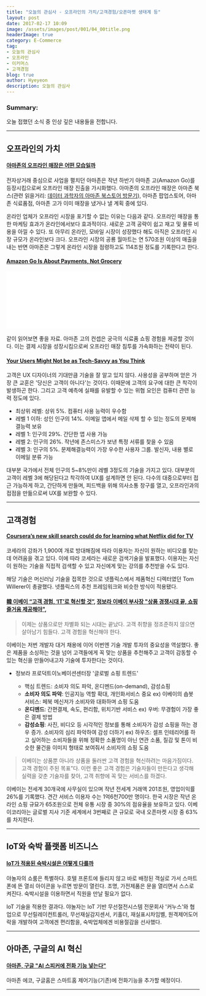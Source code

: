 ```yaml
---
title: "오늘의 관심사 - 오프라인의 가치/고객경험/오픈마켓 생태계 등"
layout: post
date: 2017-02-17 10:09
image: /assets/images/post/001/04_00title.png
headerImage: true
category: E-Commerce
tag:
- 오늘의 관심사
- 오프라인
- 이커머스
- 고객경험
blog: true
author: Hyeyeon
description: 오늘의 관심사
---
```


### Summary:

오늘 접했던 소식 중 인상 깊은 내용들을 전합니다.

---

## 오프라인의 가치

#### [아마존의 오프라인 매장은 어떤 모습일까](http://outstanding.kr/amazonoffline20170216/)

전자상거래 중심으로 사업을 펼치던 아마존은 작년 하반기 아마존 고(Amazon Go)를 등장시킴으로써 오프라인 매장 진출을 가시화했다. 아마존의 오프라인 매장은 아마존 북스(관련 읽을거리: [데이터 과학자의 아마존 북스토어 방문기](https://brunch.co.kr/@lifidea/8)), 아마존 팝업스토어, 아마존 식료품점, 아마존 고가 이미 매장을 냈거나 낼 계획 중에 있다.  

온라인 업체가 오프라인 시장을 포기할 수 없는 이유는 다음과 같다. 오프라인 매장을 통한 마케팅 효과가 온라인에서보다 효과적이다. 새로운 고객 공략이 쉽고 재고 및 물류 비용을 아낄 수 있다. 또 아무리 온라인, 모바일 시장이 성장했다 해도 아직은 오프라인 시장 규모가 온라인보다 크다. 오프라인 시장의 공룡 월마트는 연 570조원 이상의 매출을 내는 반면 아마존은 그렇게 온라인 시장을 점령하고도 114조원 정도를 기록한다고 한다.

#### [Amazon Go Is About Payments, Not Grocery](http://www.forbes.com/sites/groupthink/2017/01/20/amazon-go-is-about-payments-not-grocery/#1a24dbc1498a)

<iframe src='//players.brightcove.net/2097119709001/4kXWOFbfYx_default/index.html?videoId=5245153542001' allowfullscreen frameborder=0></iframe>

같이 읽어보면 좋을 자료. 아마존 고의 컨셉은 궁극의 식료품 쇼핑 경험을 제공할 것이다. 이는 결제 시장을 성장시킴으로써 오프라인 매장 침투를 가속화하는 전략이 된다.

#### [Your Users Might Not be as Tech-Savvy as You Think](http://blog.usabilla.com/users-might-not-tech-savvy-think/)

고객은 UX 디자이너의 기대만큼 기술을 잘 알고 있지 않다. 사용성을 공부하며 얻은 가장 큰 교훈은 '당신은 고객이 아니다'는 것이다. 이때문에 고객의 요구에 대한 큰 착각이 발생하곤 한다. 그리고 고객 예측에 실패를 유발할 수 있는 위협 요인은 컴퓨터 관련 능력 정도에 있다.

* 최상위 레벨: 상위 5%. 컴퓨터 사용 능력이 우수함
* 레벨 1 이하: 성인 인구의 14%. 이메일 앱에서 메일 삭제 할 수 있는 정도의 문제해결능력 보유
* 레벨 1: 인구의 29%. 간단한 앱 사용 가능
* 레벨 2: 인구의 26%. 작년에 존스미스가 보낸 특정 서류를 찾을 수 있음
* 레벨 3: 인구의 5%. 문제해결능력이 가장 우수한 사용자 그룹. 발신자, 내용 별로 이메일 분류 가능

대부분 국가에서 전체 인구의 5~8%만이 레벨 3정도의 기술을 가지고 있다. 대부분의 고객이 레벨 3에 해당된다고 착각하여 UX를 설계하면 안 된다. 다수의 대중으로부터 접근 가능하게 하고, 간단하게 만들며, 피드백을 위해 의사소통 창구를 열고, 오프라인과의 접점을 만듦으로써 UX를 보완할 수 있다.

---

## 고객경험

#### [Coursera’s new skill search could do for learning what Netflix did for TV](https://techcrunch.com/2017/02/16/courseras-new-skill-search-could-do-for-learning-what-netflix-did-for-tv/?ncid=rss)

코세라의 강좌가 1,900여 개로 방대해짐에 따라 이용자는 자신이 원하는 비디오를 찾는 데 어려움을 겪고 있다. 이에 따라 코세라는 새로운 검색기술을 발표했다. 이용자는 자신이 원하는 기술을 직접적 검색할 수 있고 자신에게 맞는 강의를 추천받을 수도 있다.

해당 기술은 머신러닝 기술을 접목한 것으로 넷플릭스에서 제품혁신 디렉터였던 Tom Willerer이 총괄했다. 넷플릭스의 추천 프레임워크와 비슷한 방식이 적용됐다.

#### [韓 이베이 “고객 경험, ‘IT’로 혁신할 것”](http://www.zdnet.co.kr/news/news_view.asp?artice_id=20170216174555), [정보라 이베이 부사장 "상품 경쟁시대 끝, 쇼핑 즐거움 제공해야"](http://www.segye.com/content/html/2017/02/17/20170217001188.html),

> 이제는 상품으로만 차별화 되는 시대는 끝났다. 고객 취향을 정조준하지 않으면 살아남기 힘들다. 고객 경험을 혁신해야 한다.

이베이는 저번 개발자 대거 채용에 이어 이번엔 기술 개발 투자의 중요성을 역설했다. 좋은 제품을 소싱하는 것을 넘어 고객들에게 꼭 맞는 상품을 추천해주고 고객이 감동할 수 있는 혁신을 만들어내고자 기술에 투자한다는 것이다.

* 정보라 프로덕트이노베이션센터장 '글로벌 쇼핑 트렌드'

  * 핵심 트렌드: 소비자 의도 파악, 온디멘드(on-demand), 감성쇼핑
  * **소비자 의도 파악**: 인공지능 역할 확대, 개인화서비스 중요 ex) 이베이의 숍봇 서비스: 페북 메신저가 소비자와 대화하며 쇼핑 도움
  * **온디멘드**: 간편결제, 속도, 편리함, 위치기반 서비스 ex) 우버: 무경험이 가장 좋은 결제 방법
  * **감성쇼핑**: 사진, 비디오 등 시각적인 정보를 통해 소비자가 감성 쇼핑을 하는 경우 증가. 소비자의 심리 파악하여 감성 더하기 ex) 하우즈: 셀프 인테리어를 하고 싶어하는 소비자들을 위해 정확한 소품명이 아닌 연관 소품, 질감 및 톤이 비슷한 물건을 이미지 형태로 보여줘서 소비자의 쇼핑 도움

> 이베이는 상품뿐 아니라 상품을 둘러싼 고객 경험을 혁신하려는 마음가짐이다. 고객 경험이 주된 목표”다. 이런 좋은 고객 경험은 기술자들이 만든다고 생각해 실력을 갖춘 기술자를 찾아, 고객 취향에 꼭 맞는 서비스를 하겠다.

이베이는 전세계 30개국에 사무실이 있으며 작년 전세계 거래액 201조원, 영업이익률 26%를 기록했다. 견간 서비스 이용자 수는 1억6천700만 명이다. 한국 시장은 작년 온라인 쇼핑 규묘가 65조원으로 전체 유통 시장 중 30%의 점유율을 보유하고 있다. 이베이코리아는 글로벌 지사 기준 세계에서 3번째로 큰 규모로 국내 오픈마켓 시장 중 63%를 차지한다.

---

## IoT와 숙박 플랫폼 비즈니스

#### [IoT가 적용된 숙박시설은 어떻게 다를까](http://www.zdnet.co.kr/news/news_view.asp?artice_id=20170216162033#csidx8ab3616e15816b2a7251df6f10311ef)

야놀자의 쇼룸은 특별하다. 호텔 프론트에 들리지 않고 바로 배정된 객실로 가서 스마트폰에 뜬 열쇠 아이콘을 누르면 방문이 열린다. 조명, 가전제품은 문을 열리면서 스스로 켜진다. 숙박시설을 이용하면서 직원을 만날 필요가 없다.

IoT 기술을 적용한 결과다. 야놀자는 IoT 기반 무선절전시스템 전문회사 '커누스'와 협업으로 무선릴레이컨트롤러, 무선재실감지센서, 키홀더, 재실표시차임벨, 원격제어도어락을 개발하여 고객에겐 편리함을, 숙박업체에겐 비용절감을 선사했다.

---

## 아마존, 구글의 AI 혁신

#### [아마존, 구글 "AI 스피커에 전화 기능 넣는다"](http://www.etnews.com/20170216000075)

아마존 에코, 구글홈은 스마트홈 제어기능(기존)에 전화기능을 추가할 예정이다.

---

